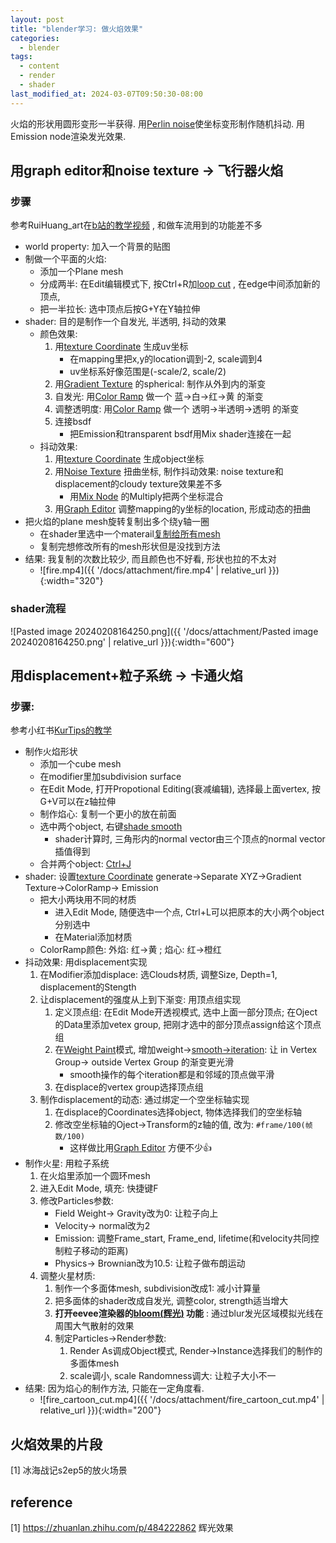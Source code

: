 ```yaml
---
layout: post
title: "blender学习: 做火焰效果"
categories:
  - blender
tags:
  - content
  - render
  - shader
last_modified_at: 2024-03-07T09:50:30-08:00
---
```

火焰的形状用圆形变形一半获得. 用[Perlin noise](https://en.wikipedia.org/wiki/Perlin_noise)使坐标变形制作随机抖动. 用Emission node渲染发光效果. 

## 用graph editor和noise texture -> 飞行器火焰
### 步骤

参考RuiHuang_art在[b站的教学视频](https://www.bilibili.com/video/BV1HH4y1Y7Vv/) , 和做车流用到的功能差不多
- world property: 加入一个背景的贴图
- 制做一个平面的火焰:
	- 添加一个Plane mesh
	- 分成两半: 在Edit编辑模式下, 按Ctrl+R加[loop cut](https://docs.blender.org/manual/en/latest/modeling/meshes/tools/loop.html) , 在edge中间添加新的顶点,
	- 把一半拉长: 选中顶点后按G+Y在Y轴拉伸 
- shader: 目的是制作一个自发光, 半透明, 抖动的效果
	- 颜色效果: 
		1. 用[texture Coordinate](https://docs.blender.org/manual/en/latest/render/shader_nodes/input/texture_coordinate.html) 生成uv坐标
			- 在mapping里把x,y的location调到-2, scale调到4
			- uv坐标系好像范围是(-scale/2, scale/2)
		3. 用[Gradient Texture](https://docs.blender.org/manual/en/latest/render/shader_nodes/textures/gradient.html) 的spherical: 制作从外到内的渐变
		4. 自发光: 用[Color Ramp](https://docs.blender.org/manual/en/latest/editors/texture_node/types/converter/color_ramp.html) 做一个 蓝->白->红->黄 的渐变
		5. 调整透明度: 用[Color Ramp](https://docs.blender.org/manual/en/latest/editors/texture_node/types/converter/color_ramp.html) 做一个 透明->半透明->透明 的渐变
		6. 连接bsdf
			- 把Emission和transparent bsdf用Mix shader连接在一起
	- 抖动效果:
		1. 用[texture Coordinate](https://docs.blender.org/manual/en/latest/render/shader_nodes/input/texture_coordinate.html) 生成object坐标
		2. 用[Noise Texture](https://docs.blender.org/manual/en/latest/render/shader_nodes/textures/noise.html) 扭曲坐标, 制作抖动效果: noise texture和displacement的cloudy texture效果差不多
			- 用[Mix Node](https://docs.blender.org/manual/en/latest/compositing/types/color/mix/mix_color.html) 的Multiply把两个坐标混合
		3. 用[Graph Editor](https://docs.blender.org/manual/zh-hans/dev/editors/graph_editor/fcurves/editing.html) 调整mapping的y坐标的location, 形成动态的扭曲
- 把火焰的plane mesh旋转复制出多个绕y轴一圈
	- 在shader里选中一个materail[复制给所有mesh](https://blender.stackexchange.com/questions/7044/copy-material-to-another-object) 
	- 复制完想修改所有的mesh形状但是没找到方法
- 结果: 我复制的次数比较少, 而且颜色也不好看,  形状也拉的不太对
	- ![fire.mp4]({{ '/docs/attachment/fire.mp4' | relative_url }}){:width="320"} 

### shader流程

![Pasted image 20240208164250.png]({{ '/docs/attachment/Pasted image 20240208164250.png' | relative_url }}){:width="600"} 

## 用displacement+粒子系统 -> 卡通火焰
### 步骤: 

参考小红书[KurTips的教学](https://www.xiaohongshu.com/explore/658636a9000000003c010c5d) 
- 制作火焰形状
	- 添加一个cube mesh
	- 在modifier里加subdivision surface
	- 在Edit Mode, 打开Propotional Editing(衰减编辑), 选择最上面vertex, 按G+V可以在z轴拉伸
	- 制作焰心: 复制一个更小的放在前面
	- 选中两个object, 右键[shade smooth](https://docs.blender.org/manual/en/latest/scene_layout/object/editing/shading.html) 
		- shader计算时, 三角形内的normal vector由三个顶点的normal vector插值得到
	- 合并两个object: [Ctrl+J](https://docs.blender.org/manual/en/4.2/scene_layout/object/editing/join.html) 
- shader: 设置[texture Coordinate](https://docs.blender.org/manual/en/latest/render/shader_nodes/input/texture_coordinate.html)  generate->Separate XYZ->Gradient Texture->ColorRamp-> Emission
	- 把大小两块用不同的材质
		- 进入Edit Mode, 随便选中一个点, Ctrl+L可以把原本的大小两个object分别选中
		- 在Material添加材质
	- ColorRamp颜色: 外焰: 红->黄 ; 焰心: 红->橙红
- 抖动效果: 用displacement实现
	1. 在Modifier添加displace: 选Clouds材质, 调整Size, Depth=1, displacement的Stength
	2. 让displacement的强度从上到下渐变: 用顶点组实现
		1. 定义顶点组: 在Edit Mode开透视模式, 选中上面一部分顶点; 在Oject的Data里添加vetex group, 把刚才选中的部分顶点assign给这个顶点组
		3. 在[Weight Paint](https://docs.blender.org/manual/en/latest/sculpt_paint/weight_paint/index.html)模式, 增加weight->[smooth->iteration](https://docs.blender.org/manual/en/2.79/sculpt_paint/painting/weight_paint/weight_tools.html): 让 in Vertex Group-> outside Vertex Group 的渐变更光滑
			- smooth操作的每个iteration都是和邻域的顶点做平滑
		4. 在displace的vertex group选择顶点组
	1. 制作displacement的动态: 通过绑定一个空坐标轴实现
		1. 在displace的Coordinates选择object, 物体选择我们的空坐标轴
		2. 修改空坐标轴的Oject->Transform的z轴的值, 改为: `#frame/100(帧数/100)` 
			- 这样做比用[Graph Editor](https://docs.blender.org/manual/zh-hans/dev/editors/graph_editor/fcurves/editing.html) 方便不少👍
- 制作火星: 用粒子系统 
	1. 在火焰里添加一个圆环mesh
	2. 进入Edit Mode, 填充: 快捷键F
	3. 修改Particles参数:
		- Field Weight-> Gravity改为0: 让粒子向上
		- Velocity-> normal改为2
		- Emission: 调整Frame_start, Frame_end, lifetime(和velocity共同控制粒子移动的距离)
		- Physics-> Brownian改为10.5: 让粒子做布朗运动
	1. 调整火星材质: 
		1. 制作一个多面体mesh, subdivision改成1: 减小计算量
		2. 把多面体的shader改成自发光, 调整color, strength适当增大
		3. **打开eevee渲染器的[bloom(辉光)](https://docs.blender.org/manual/en/latest/render/eevee/render_settings/bloom.html) 功能** : 通过blur发光区域模拟光线在周围大气散射的效果
		4. 制定Particles->Render参数:
			1. Render As调成Object模式, Render->Instance选择我们的制作的多面体mesh
			2. scale调小, scale Randomness调大: 让粒子大小不一
- 结果: 因为焰心的制作方法, 只能在一定角度看. 
	- ![fire_cartoon_cut.mp4]({{ '/docs/attachment/fire_cartoon_cut.mp4' | relative_url }}){:width="200"} 

## 火焰效果的片段

[1] 冰海战记s2ep5的放火场景

## reference 

[1] https://zhuanlan.zhihu.com/p/484222862 辉光效果
